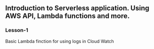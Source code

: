 ## Introduction to Serverless application. Using AWS API, Lambda functions and more.
### Lesson-1

Basic Lambda finction for using logs in Cloud Watch